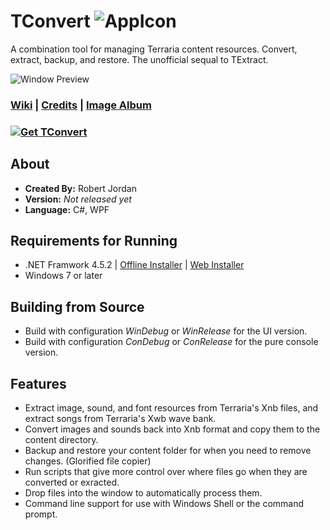 # TConvert ![AppIcon](http://i.imgur.com/5WPwZ3W.png)
A combination tool for managing Terraria content resources. Convert, extract, backup, and restore. The unofficial sequal to TExtract.

![Window Preview](http://i.imgur.com/oTuVrGQ.png)

### [Wiki](https://github.com/trigger-death/TConvert/wiki) | [Credits](https://github.com/trigger-death/TConvert/wiki/Credits) | [Image Album](http://imgur.com/a/QaoPd)

### [![Get TConvert](http://i.imgur.com/ImqTuVv.png)](https://github.com/trigger-death/TConvert/releases/tag/1.0.0.0)

## About

* **Created By:** Robert Jordan
* **Version:** *Not released yet*
* **Language:** C#, WPF

## Requirements for Running
* .NET Framwork 4.5.2 | [Offline Installer](https://www.microsoft.com/en-us/download/details.aspx?id=42642) | [Web Installer](https://www.microsoft.com/en-us/download/details.aspx?id=42643)
* Windows 7 or later

## Building from Source
* Build with configuration *WinDebug* or *WinRelease* for the UI version.
* Build with configuration *ConDebug* or *ConRelease* for the pure console version.

## Features
* Extract image, sound, and font resources from Terraria's Xnb files, and extract songs from Terraria's Xwb wave bank.
* Convert images and sounds back into Xnb format and copy them to the content directory.
* Backup and restore your content folder for when you need to remove changes. (Glorified file copier)
* Run scripts that give more control over where files go when they are converted or exracted.
* Drop files into the window to automatically process them.
* Command line support for use with Windows Shell or the command prompt.
